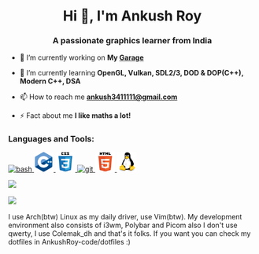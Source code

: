 <h1 align="center">Hi 👋, I'm Ankush Roy</h1>
<h3 align="center">A passionate graphics learner from India</h3>

- 🔭 I’m currently working on **My [Garage](https://github.com/AnkushRoy-code/Garage)**

- 🌱 I’m currently learning **OpenGL, Vulkan, SDL2/3, DOD & DOP(C++), Modern C++, DSA**

- 📫 How to reach me **ankush3411111@gmail.com**

- ⚡ Fact about me **I like maths a lot!**

<h3 align="left">Languages and Tools:</h3>
<p align="left"> <a href="https://www.gnu.org/software/bash/" target="_blank" rel="noreferrer"> <img src="https://www.vectorlogo.zone/logos/gnu_bash/gnu_bash-icon.svg" alt="bash" width="40" height="40"/> </a> <a href="https://www.w3schools.com/cpp/" target="_blank" rel="noreferrer"> <img src="https://raw.githubusercontent.com/devicons/devicon/master/icons/cplusplus/cplusplus-original.svg" alt="cplusplus" width="40" height="40"/> </a> <a href="https://www.w3schools.com/css/" target="_blank" rel="noreferrer"> <img src="https://raw.githubusercontent.com/devicons/devicon/master/icons/css3/css3-original-wordmark.svg" alt="css3" width="40" height="40"/> </a> <a href="https://git-scm.com/" target="_blank" rel="noreferrer"> <img src="https://www.vectorlogo.zone/logos/git-scm/git-scm-icon.svg" alt="git" width="40" height="40"/> </a> <a href="https://www.w3.org/html/" target="_blank" rel="noreferrer"> <img src="https://raw.githubusercontent.com/devicons/devicon/master/icons/html5/html5-original-wordmark.svg" alt="html5" width="40" height="40"/> </a> <a href="https://www.linux.org/" target="_blank" rel="noreferrer"> <img src="https://raw.githubusercontent.com/devicons/devicon/master/icons/linux/linux-original.svg" alt="linux" width="40" height="40"/> </a> </p>

![](https://github-readme-stats.vercel.app/api/top-langs/?username=AnkushRoy-code&theme=catppuccin_mocha&hide_border=true&include_all_commits=false&count_private=false&layout=compact)

![](https://github-readme-stats.vercel.app/api?username=AnkushRoy-code&theme=catppuccin_mocha&hide_border=true&include_all_commits=false&count_private=false)<br/>

<p>I use Arch(btw) Linux as my daily driver, use Vim(btw). My development environment also consists of i3wm, Polybar and Picom also I don't use qwerty, I use Colemak_dh and that's it folks. If you want you can check my dotfiles in AnkushRoy-code/dotfiles :)</p>
